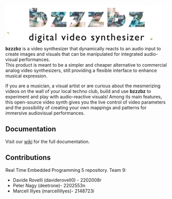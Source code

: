 ![bzzzbz Logo](/media/bzzzbz_logo.jpg)
**bzzzbz** is a video synthesizer that dynamically reacts to an audio input to create images and visuals that can be manipulated for integrated audio-visual performances.  <br>
This product is meant to be a simpler and cheaper alternative to commercial analog video synthesizers, still providing a flexible interface to enhance musical expression.

If you are a musician, a visual artist or are curious about the mesmerizing videos on the wall of your local techno club, build and use  **bzzzbz** to experiment and play with audio-reactive visuals! Among its main features, this open-source video synth gives you the live control of video parameters and the possibility of creating your own mappings and patterns for immersive audiovisual performances.
## Documentation
Visit our [wiki](https://github.com/daviderovell0/bzzzbz/wiki) for the full documentation. 
## Contributions
Real Time Embedded Programming 5 repository. Team 9:
- Davide Rovelli (daviderovell0) - 2202008r
- Peter Nagy (deetrone)- 2202553n
- Marcell Illyes (marcellillyes)- 2148723i 

